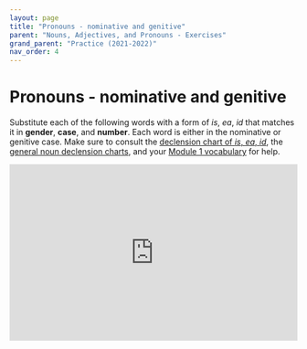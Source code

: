 ```yaml
---
layout: page
title: "Pronouns - nominative and genitive"
parent: "Nouns, Adjectives, and Pronouns - Exercises"
grand_parent: "Practice (2021-2022)"
nav_order: 4
---
```



# Pronouns - nominative and genitive

Substitute each of the following words with a form of *is*, *ea*, *id* that matches it in **gender**, **case**, and **number**. Each word is either in the nominative or genitive case. Make sure to consult the [declension chart of *is*, *ea*, *id*](../../reference/pronouns-paradigms#is-ea-id---he-she-it-they-3rd-person), the [general noun declension charts](../../reference/nouns-paradigms/), and your [Module 1 vocabulary](#) for help.

<iframe width="100%" height="309" frameborder="0"
  src="https://observablehq.com/embed/@l3/pronouns?cell=viewof+q&cell=noun&cell=answer1&cell=viewof+showAnswer&cell=css"></iframe>
